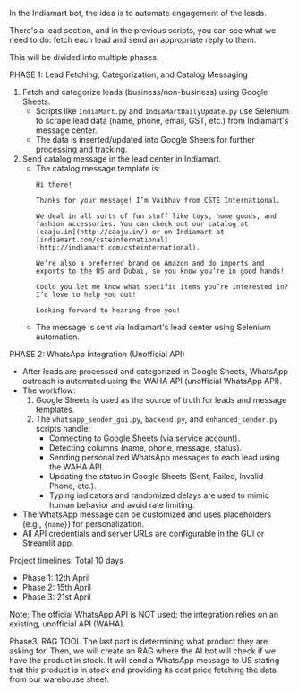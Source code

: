 In the Indiamart bot, the idea is to automate engagement of the leads.

There's a lead section, and in the previous scripts, you can see what we need to do: fetch each lead and send an appropriate reply to them.

This will be divided into multiple phases.

PHASE 1: Lead Fetching, Categorization, and Catalog Messaging
1. Fetch and categorize leads (business/non-business) using Google Sheets.
   - Scripts like `IndiaMart.py` and `IndiaMartDailyUpdate.py` use Selenium to scrape lead data (name, phone, email, GST, etc.) from Indiamart's message center.
   - The data is inserted/updated into Google Sheets for further processing and tracking.
2. Send catalog message in the lead center in Indiamart.
   - The catalog message template is:
     ```
     Hi there!
     
     Thanks for your message! I’m Vaibhav from CSTE International.
     
     We deal in all sorts of fun stuff like toys, home goods, and fashion accessories. You can check out our catalog at [caaju.in](http://caaju.in/) or on Indiamart at [indiamart.com/csteinternational](http://indiamart.com/csteinternational).
     
     We’re also a preferred brand on Amazon and do imports and exports to the US and Dubai, so you know you’re in good hands!
     
     Could you let me know what specific items you’re interested in? I’d love to help you out!
     
     Looking forward to hearing from you!
     ```
   - The message is sent via Indiamart's lead center using Selenium automation.

PHASE 2: WhatsApp Integration (Unofficial API)
- After leads are processed and categorized in Google Sheets, WhatsApp outreach is automated using the WAHA API (unofficial WhatsApp API).
- The workflow:
  1. Google Sheets is used as the source of truth for leads and message templates.
  2. The `whatsapp_sender_gui.py`, `backend.py`, and `enhanced_sender.py` scripts handle:
     - Connecting to Google Sheets (via service account).
     - Detecting columns (name, phone, message, status).
     - Sending personalized WhatsApp messages to each lead using the WAHA API.
     - Updating the status in Google Sheets (Sent, Failed, Invalid Phone, etc.).
     - Typing indicators and randomized delays are used to mimic human behavior and avoid rate limiting.
- The WhatsApp message can be customized and uses placeholders (e.g., `{name}`) for personalization.
- All API credentials and server URLs are configurable in the GUI or Streamlit app.

Project timelines: Total 10 days
- Phase 1: 12th April
- Phase 2: 15th April
- Phase 3: 21st April

Note: The official WhatsApp API is NOT used; the integration relies on an existing, unofficial API (WAHA).

Phase3: RAG TOOL
The last part is determining what product they are asking for. Then, we will create an RAG where the AI bot will check if we have the product in stock. It will send a WhatsApp message to US stating that this product is in stock and providing its cost price fetching the data from our warehouse sheet.
